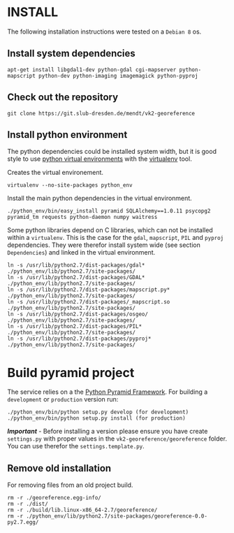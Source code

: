 # INSTALL  

The following installation instructions were tested on a `Debian 8` os.

## Install system dependencies

	apt-get install libgdal1-dev python-gdal cgi-mapserver python-mapscript python-dev python-imaging imagemagick python-pyproj
	
## Check out the repository

	git clone https://git.slub-dresden.de/mendt/vk2-georeference
	
## Install python environment	
	
The python dependencies could be installed system width, but it is good style to use [python virtual environments](http://docs.python-guide.org/en/latest/dev/virtualenvs/) with the [virtualenv](https://virtualenv.pypa.io/en/latest/) tool.

Creates the virtual environement.

	virtualenv --no-site-packages python_env

Install the main python dependencies in the virtual environment.
	
	./python_env/bin/easy_install pyramid SQLAlchemy==1.0.11 psycopg2 pyramid_tm requests python-daemon numpy waitress 
		
Some python libraries depend on C libraries, which can not be installed within a `virtualenv`. This is the case for the `gdal`, `mapscript`, `PIL` and `pyproj` dependencies. They were therefor install system wide (see section `Dependencies`) and linked in the virtual environment.

    ln -s /usr/lib/python2.7/dist-packages/gdal* ./python_env/lib/python2.7/site-packages/ 
	ln -s /usr/lib/python2.7/dist-packages/GDAL* ./python_env/lib/python2.7/site-packages/
	ln -s /usr/lib/python2.7/dist-packages/mapscript.py* ./python_env/lib/python2.7/site-packages/ 
	ln -s /usr/lib/python2.7/dist-packages/_mapscript.so ./python_env/lib/python2.7/site-packages/ 
	ln -s /usr/lib/python2.7/dist-packages/osgeo/ ./python_env/lib/python2.7/site-packages/ 
	ln -s /usr/lib/python2.7/dist-packages/PIL* ./python_env/lib/python2.7/site-packages/
	ln -s /usr/lib/python2.7/dist-packages/pyproj* ./python_env/lib/python2.7/site-packages/
	
# Build pyramid project

The service relies on a the [Python Pyramid Framework](http://www.pylonsproject.org/). For building a `development` or `production` version run:

	./python_env/bin/python setup.py develop (for development)
	./python_env/bin/python setup.py install (for production)
	
***Important*** - Before installing a version please ensure you have create `settings.py` with proper values in the `vk2-georeference/georeference` folder. You can use therefor the `settings.template.py`.

## Remove old installation

For removing files from an old project build.

	rm -r ./georeference.egg-info/
	rm -r ./dist/
	rm -r ./build/lib.linux-x86_64-2.7/georeference/
	rm -r ./python_env/lib/python2.7/site-packages/georeference-0.0-py2.7.egg/

